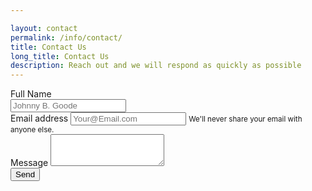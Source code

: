 ```yaml
---

layout: contact
permalink: /info/contact/
title: Contact Us
long_title: Contact Us
description: Reach out and we will respond as quickly as possible
---
```

<form 
    action="https://formspree.io/nkline@solarinnovations.com"
    method="POST"
    class="needs-validation" novalidate>
    <div class="form-group row">
        <label class="col-4 col-form-label text-right"  for="email">Full Name</label>
        <div class="col-sm-8">
          <input required name="full-name" class="form-control" id="email" aria-describedby="emailHelp" placeholder="Johnny B. Goode">
      </div>
    </div>
    <div class="form-group">
        <label for="email">Email address</label>
        <input required type="email" name="_replyto" class="form-control" id="email" aria-describedby="emailHelp" placeholder="Your@Email.com">
        <small id="emailHelp" class="form-text text-muted">We'll never share your email with anyone else.</small>
    </div>
    <div class="form-group">
        <label for="message">Message</label>
        <textarea required class="form-control" name="Message" id="message" rows="3"></textarea>
    </div>
    <input type="hidden" name="_subject" value="New IRT Contact Submission!" />
    <input type="text" name="_gotcha" style="display:none" />
    <input type="hidden" name="_next" value="{{ site.url }}/info/contact/thank-you/" />
    <input type="submit" class="btn btn-primary mb-2 float-right" value="Send">
</form>
<script>
(function() {
  'use strict';
  window.addEventListener('load', function() {
    // Fetch all the forms we want to apply custom Bootstrap validation styles to
    var forms = document.getElementsByClassName('needs-validation');
    // Loop over them and prevent submission
    var validation = Array.prototype.filter.call(forms, function(form) {
      form.addEventListener('submit', function(event) {
        if (form.checkValidity() === false) {
          event.preventDefault();
          event.stopPropagation();
        }
        form.classList.add('was-validated');
      }, false);
    });
  }, false);
})();
</script>